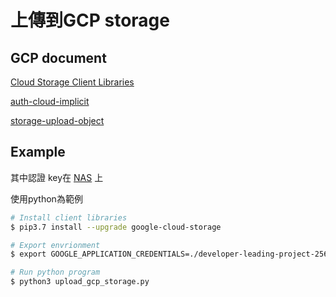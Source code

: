 # 上傳到GCP storage

## GCP document

[Cloud Storage Client Libraries](https://cloud.google.com/storage/docs/reference/libraries?hl=zh-tw)

[auth-cloud-implicit](https://cloud.google.com/docs/authentication/production?hl=zh-tw#auth-cloud-implicit-java)

[storage-upload-object](https://cloud.google.com/storage/docs/uploading-objects#storage-upload-object-java)


## Example

其中認證 key在 [NAS](http://192.168.160.250:5000/d/f/537679534667903264) 上

使用python為範例

```bash
# Install client libraries
$ pip3.7 install --upgrade google-cloud-storage

# Export envrionment
$ export GOOGLE_APPLICATION_CREDENTIALS=./developer-leading-project-256707-afb0320d7a66.json

# Run python program
$ python3 upload_gcp_storage.py
```
